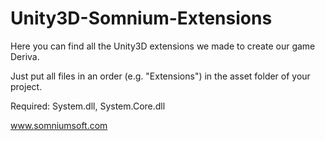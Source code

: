 Unity3D-Somnium-Extensions
==========================

Here you can find all the Unity3D extensions we made to create our game Deriva.

Just put all files in an order (e.g. "Extensions") in the asset folder of your project.

Required: System.dll, System.Core.dll

www.somniumsoft.com
